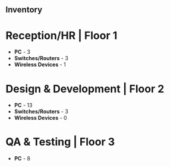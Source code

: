 ## Inventory

# Reception/HR | Floor 1

- **PC** - 3
- **Switches/Routers** - 3
- **Wireless Devices** - 1

# Design & Development | Floor 2

- **PC** - 13
- **Switches/Routers** - 3
- **Wireless Devices** - 0

# QA & Testing | Floor 3
- **PC** - 8
